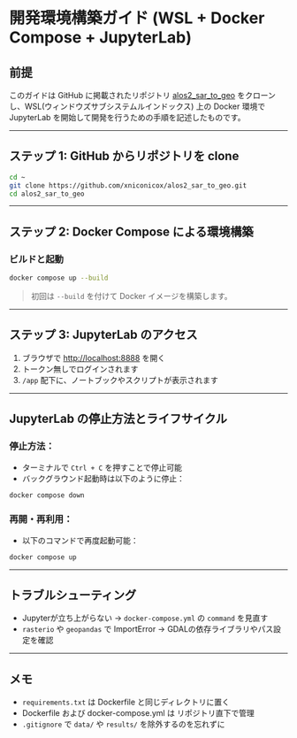# 開発環境構築ガイド (WSL + Docker Compose + JupyterLab)

## 前提
このガイドは GitHub に掲載されたリポジトリ [alos2_sar_to_geo](https://github.com/xniconicox/alos2_sar_to_geo) をクローンし、WSL(ウィンドウズサブシステムルインドックス) 上の Docker 環境で JupyterLab を開始して開発を行うための手順を記述したものです。

---

## ステップ 1: GitHub からリポジトリを clone

```bash
cd ~
git clone https://github.com/xniconicox/alos2_sar_to_geo.git
cd alos2_sar_to_geo
```

---

## ステップ 2: Docker Compose による環境構築


### ビルドと起動

```bash
docker compose up --build
```

> 初回は `--build` を付けて Docker イメージを構築します。

---

## ステップ 3: JupyterLab のアクセス

1. ブラウザで [http://localhost:8888](http://localhost:8888) を開く
2. トークン無しでログインされます
3. `/app` 配下に、ノートブックやスクリプトが表示されます

---

## JupyterLab の停止方法とライフサイクル

### 停止方法：
- ターミナルで `Ctrl + C` を押すことで停止可能
- バックグラウンド起動時は以下のように停止：

```bash
docker compose down
```

### 再開・再利用：
- 以下のコマンドで再度起動可能：

```bash
docker compose up
```

---

## トラブルシューティング
- Jupyterが立ち上がらない → `docker-compose.yml` の `command` を見直す
- `rasterio` や `geopandas` で ImportError → GDALの依存ライブラリやパス設定を確認

---

## メモ
- `requirements.txt` は Dockerfile と同じディレクトリに置く
- Dockerfile および docker-compose.yml は リポジトリ直下で管理
- `.gitignore` で `data/` や `results/` を除外するのを忘れずに

